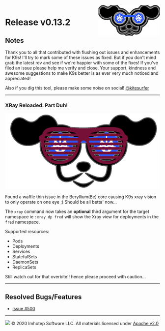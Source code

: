 <img src="https://raw.githubusercontent.com/derailed/k9s/master/assets/k9s_small.png" align="right" width="200" height="auto"/>

# Release v0.13.2

## Notes

Thank you to all that contributed with flushing out issues and enhancements for K9s! I'll try to mark some of these issues as fixed. But if you don't mind grab the latest rev and see if we're happier with some of the fixes! If you've filed an issue please help me verify and close. Your support, kindness and awesome suggestions to make K9s better is as ever very much noticed and appreciated!

Also if you dig this tool, please make some noise on social! [@kitesurfer](https://twitter.com/kitesurfer)

---

### XRay Reloaded. Part Duh!

<img src="https://raw.githubusercontent.com/derailed/k9s/master/assets/k9s_xray.png"/>

Found a waffle thin issue in the Beryllium(Be) core causing K9s xray vision to only operate on one eye ;)
Should be all betta' now...

The `xray` command now takes an **optional** third argument for the target namespace ie `:xray dp fred` will show the Xray view for deployments in the `fred` namespace.

Supported resources:

* Pods
* Deployments
* Services
* StatefulSets
* DaemonSets
* ReplicaSets

Still watch out for that overbite!! hence please proceed with caution...

---

## Resolved Bugs/Features

* [Issue #500](https://github.com/derailed/k9s/issues/500)

---

<img src="https://raw.githubusercontent.com/derailed/k9s/master/assets/imhotep_logo.png" width="32" height="auto"/> © 2020 Imhotep Software LLC. All materials licensed under [Apache v2.0](http://www.apache.org/licenses/LICENSE-2.0)
